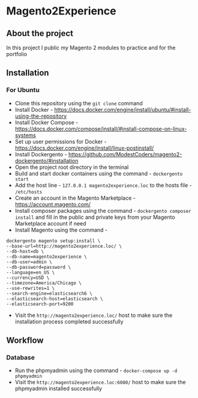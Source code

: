 # Magento2Experience

## About the project
In this project I public my Magento 2 modules to practice and for the portfolio

## Installation
### For Ubuntu
* Clone this repository using the ``git clone`` command
* Install Docker - https://docs.docker.com/engine/install/ubuntu/#install-using-the-repository
* Install Docker Compose - https://docs.docker.com/compose/install/#install-compose-on-linux-systems
* Set up user permissions for Docker - https://docs.docker.com/engine/install/linux-postinstall/
* Install Dockergento - https://github.com/ModestCoders/magento2-dockergento/#installation
* Open the project root directory in the terminal
* Build and start docker containers using the command - ``dockergento start``
* Add the host line - ``127.0.0.1 magento2experience.loc`` to the hosts file - ``/etc/hosts``
* Create an account in the Magento Marketplace - https://account.magento.com/
* Install composer packages using the command - ``dockergento composer install`` and fill in the public and private keys from your Magento Marketplace account if need
* Install Magento using the command - 
```
dockergento magento setup:install \
--base-url=http://magento2experience.loc/ \
--db-host=db \
--db-name=magento2experience \
--db-user=admin \
--db-password=password \
--language=en_US \
--currency=USD \
--timezone=America/Chicago \
--use-rewrites=1 \
--search-engine=elasticsearch6 \
--elasticsearch-host=elasticsearch \
--elasticsearch-port=9200
```
* Visit the ``http://magento2experience.loc/`` host to make sure the installation process completed successfully

## Workflow
### Database 
* Run the phpmyadmin using the command - ```docker-compose up -d phpmyadmin```
* Visit the ``http://magento2experience.loc:6080/`` host to make sure the phpmyadmin installed successfully
